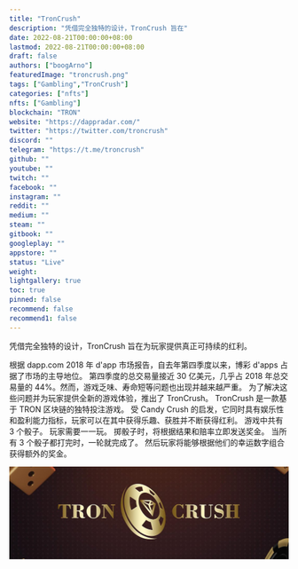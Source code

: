 ```yaml
---
title: "TronCrush"
description: "凭借完全独特的设计，TronCrush 旨在"
date: 2022-08-21T00:00:00+08:00
lastmod: 2022-08-21T00:00:00+08:00
draft: false
authors: ["boogArno"]
featuredImage: "troncrush.png"
tags: ["Gambling","TronCrush"]
categories: ["nfts"]
nfts: ["Gambling"]
blockchain: "TRON"
website: "https://dappradar.com/"
twitter: "https://twitter.com/troncrush"
discord: ""
telegram: "https://t.me/troncrush"
github: ""
youtube: ""
twitch: ""
facebook: ""
instagram: ""
reddit: ""
medium: ""
steam: ""
gitbook: ""
googleplay: ""
appstore: ""
status: "Live"
weight: 
lightgallery: true
toc: true
pinned: false
recommend: false
recommend1: false
---
```

凭借完全独特的设计，TronCrush 旨在为玩家提供真正可持续的红利。

根据 dapp.com 2018 年 d'app 市场报告，自去年第四季度以来，博彩 d'apps 占据了市场的主导地位。 第四季度的总交易量接近 30 亿美元，几乎占 2018 年总交易量的 44%。然而，游戏乏味、寿命短等问题也出现并越来越严重。 为了解决这些问题并为玩家提供全新的游戏体验，推出了 TronCrush。
TronCrush 是一款基于 TRON 区块链的独特投注游戏。 受 Candy Crush 的启发，它同时具有娱乐性和盈利能力指标，玩家可以在其中获得乐趣、获胜并不断获得红利。 游戏中共有 3 个骰子。 玩家需要一一玩。 掷骰子时，将根据结果和赔率立即发送奖金。 当所有 3 个骰子都打完时，一轮就完成了。 然后玩家将能够根据他们的幸运数字组合获得额外的奖金。

![1080x360](1080x360.jpg)

